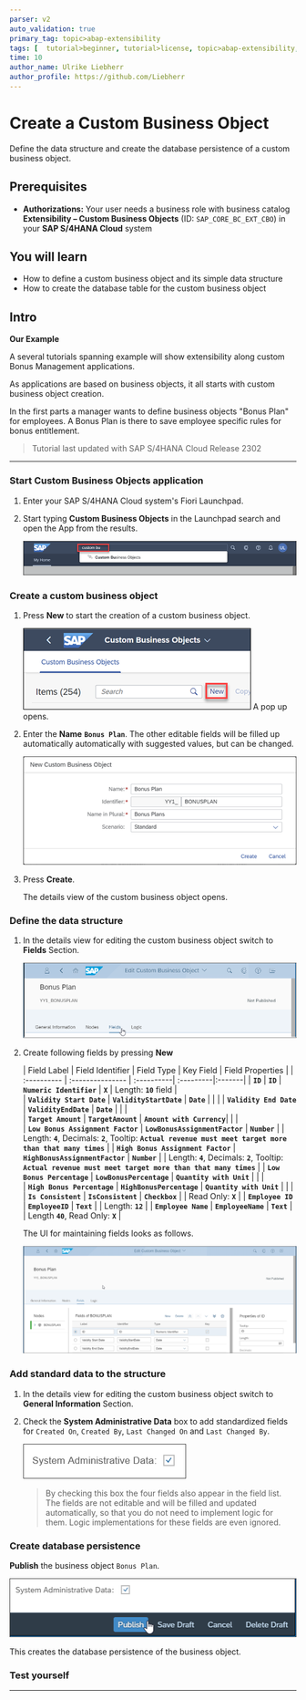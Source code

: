 ```yaml
---
parser: v2
auto_validation: true
primary_tag: topic>abap-extensibility
tags: [  tutorial>beginner, tutorial>license, topic>abap-extensibility, topic>cloud, products>sap-s-4hana ]
time: 10
author_name: Ulrike Liebherr
author_profile: https://github.com/Liebherr
---
```

<!--DONE in E1Y-->
# Create a Custom Business Object
<!-- description -->Define the data structure and create the database persistence of a custom business object.

## Prerequisites  
 - **Authorizations:** Your user needs a business role with business catalog **Extensibility – Custom Business Objects** (ID: `SAP_CORE_BC_EXT_CBO`) in your **SAP S/4HANA Cloud** system

## You will learn
- How to define a custom business object and its simple data structure
- How to create the database table for the custom business object

## Intro
**Our Example**

A several tutorials spanning example will show extensibility along custom Bonus Management applications.

As applications are based on business objects, it all starts with custom business object creation.

In the first parts a manager wants to define business objects "Bonus Plan" for employees. A Bonus Plan is there to save employee specific rules for bonus entitlement.

>Tutorial last updated with SAP S/4HANA Cloud Release 2302

---

### Start Custom Business Objects application


1. Enter your SAP S/4HANA Cloud system's Fiori Launchpad.

2. Start typing **Custom Business Objects** in the Launchpad search and open the App from the results.

    ![Custom Business Objects application from search results](FLP_search_resultCBO.png)


### Create a custom business object


1. Press **New** to start the creation of a custom business object.

    ![Press New](CBO_pressNew.png)
    A pop up opens.

2. Enter the **Name** **`Bonus Plan`**. The other editable fields will be filled up automatically automatically with suggested values, but can be changed.

    ![Creation Pop Up](CBO_createNew.png)

3. Press **Create**.

    The details view of the custom business object opens.


### Define the data structure


1. In the details view for editing the custom business object switch to **Fields** Section.

    ![Switch to Fields Sections](CBO_FieldsSection.png)

2. Create following fields by pressing **New**

    | Field Label | Field Identifier | Field Type | Key Field | Field Properties |
| :---------- | :--------------- | :----------| :---------|:-------|
| **`ID`** | **`ID`** | **`Numeric Identifier`** | **`X`** | Length: **`10`** field |  
| **`Validity Start Date`** | **`ValidityStartDate`** | **`Date`** | | |
| **`Validity End Date`** | **`ValidityEndDate`** | **`Date`** | | |  
| **`Target Amount`** | **`TargetAmount`** | **`Amount with Currency`**| | |   
| **`Low Bonus Assignment Factor`** | **`LowBonusAssignmentFactor`** | **`Number`** | | Length: **`4`**, Decimals: **`2`**, Tooltip: **`Actual revenue must meet target more than that many times`** |
| **`High Bonus Assignment Factor`** | **`HighBonusAssignmentFactor`** | **`Number`** | | Length: **`4`**, Decimals: **`2`**, Tooltip: **`Actual revenue must meet target more than that many times`** |
| **`Low Bonus Percentage`** | **`LowBonusPercentage`** | **`Quantity with Unit`** | | |  
| **`High Bonus Percentage`** | **`HighBonusPercentage`** | **`Quantity with Unit`** | | |
| **`Is Consistent`** | **`IsConsistent`** | **`Checkbox`** | | Read Only: **`X`**  |
| **`Employee ID`** | **`EmployeeID`** | **`Text`** | | Length: **`12`** |
| **`Employee Name`** | **`EmployeeName`** | **`Text`** | | Length **`40`**, Read Only: **`X`** |

    The UI for maintaining fields looks as follows.

    ![Custom Business Object's Field List View](CBO_Fieldlist_partly.png)


### Add standard data to the structure


1. In the details view for editing the custom business object switch to  **General Information** Section.

2. Check the **System Administrative Data** box to add standardized fields for `Created On`, `Created By`, `Last Changed On` and `Last Changed By`.

    ![Check System Administrative Data](CBO_checkSysAdminData.png)
    >By checking this box the four fields also appear in the field list. The fields are not editable and will be filled and updated automatically, so that you do not need to implement logic for them. Logic implementations for these fields are even ignored.


### Create database persistence

**Publish** the business object `Bonus Plan`.

![Press Publish](CBO_pressPublish.png)

This creates the database persistence of the business object.


### Test yourself



---
